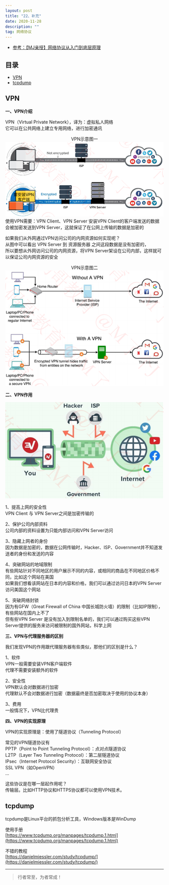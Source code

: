 ```yaml
---
layout: post
title: "22、补充"
date: 2020-11-28
description: ""
tag: 网络协议
---
```




- [参考：【MJ亲授】网络协议从入门到底层原理](https://ke.qq.com/course/2900359)



## 目录

* [VPN](#content1)
* [tcpdump](#content2)



<!-- ************************************************ -->
## <a id="content1"></a>VPN

**一、VPN介绍**

VPN（Virtual Private Network），译为：虚拟私人网络     
它可以在公共网络上建立专用网络，进行加密通讯    

<center>VPN示意图一</center>
<img src="/images/Network/buchong1.png" alt="img">
使用VPN需要：VPN Client、VPN Server     
安装VPN Client的客户端发送的数据会被加密发送到VPN Server，这就保证了在公网上传输的数据是加密的   

如果我们从外网通过VPN访问公司的内网资源如何实现呢？     
从图中可以看出 VPN Server 到 资源服务器 之间这段数据是没有加密的，    
所以要想从外网访问公司的内网资源，将VPN Server架设在公司内部，这样就可以保证公司内网资源的安全     

<center>VPN示意图二</center>
<img src="/images/Network/buchong2.png" alt="img">

**二、VPN作用**

<img src="/images/Network/buchong3.png" alt="img">

1、提高上网的安全性   
VPN Client 与 VPN Server之间是加密传输的

2、保护公司内部资料       
公司内部的资料设置为只能内部访问和VPN Server访问     

3、隐藏上网者的身份    
因为数据是加密的，数据在公网传输时，Hacker、ISP、Government并不知道发送者的身份和发送的内容 

4、突破网站的地域限制       
有些网站针对不同地区的用户展示不同的内容，或相同的商品在不同地区价格不同，比如这个网站在美国               
如果我们想看该网站在日本的内容和价格，我们可以通过访问日本的VPN Server访问美国这个网站        

5、突破网络封锁            
因为有GFW（Great Firewall of China 中国长城防火墙）的限制（比如IP限制），有些网站在国内上不了      
但有些VPN Server 是没有加入到限制名单的，我们可以通过购买这些VPN Server提供的服务来访问被限制的国外网站，科学上网

**三、VPN与代理服务器的区别**

我们发现VPN的作用跟代理服务器有些类似，那他们的区别是什么？

1、软件      
VPN一般需要安装VPN客户端软件       
代理不需要安装额外的软件    

2、安全性       
VPN默认会对数据进行加密         
代理默认不会对数据进行加密（数据最终是否加密取决于使用的协议本身）    

3、费用       
一般情况下，VPN比代理贵       


**四、VPN的实现原理**

VPN的实现原理是：使用了隧道协议（Tunneling Protocol）  

常见的VPN隧道协议有      
PPTP（Point to Point Tunneling Protocol）：点对点隧道协议      
L2TP（Layer Two Tunneling Protocol）：第二层隧道协议      
IPsec（Internet Protocol Security）：互联网安全协议      
SSL VPN（如OpenVPN）      
...
      
这些协议是在哪一层起作用呢？     
传输层。比如HTTP协议和HTTPS协议都可以使用VPN技术。       

<!-- ************************************************ -->
## <a id="content2"></a>tcpdump


tcpdump是Linux平台的抓包分析工具，Windows版本是WinDump   

使用手册            
[https://www.tcpdump.org/manpages/tcpdump.1.html](https://www.tcpdump.org/manpages/tcpdump.1.html)

不错的教程         
[https://danielmiessler.com/study/tcpdump/](https://danielmiessler.com/study/tcpdump/)      


----------
>  行者常至，为者常成！


